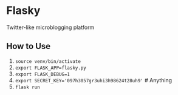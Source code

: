 # Flasky
Twitter-like microblogging platform

## How to Use
1. `source venv/bin/activate`
2. `export FLASK_APP=flasky.py`
3. `export FLASK_DEBUG=1`
4. `export SECRET_KEY='097h3057gr3uhi3h98624t28uh9'` # Anything
5. `flask run`

